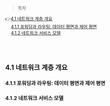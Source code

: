> 목차

👉[4.1 네트워크 계층 개요](#41-네트워크-계층-개요)　   
　   [4.1.1 포워딩과 라우팅: 데이터 평면과 제어 평면](#411-포워딩과-라우팅-데이터-평면과-제어-평면)　   　   
　   [4.1.2 네트워크 서비스 모델](#412-인터넷-트랜스포트-계층의-개요)　   
  
　   
　   

## 4.1 네트워크 계층 개요


### 4.1.1 포워딩과 라우팅: 데이터 평면과 제어 평면


### 4.1.2 네트워크 서비스 모델
